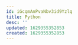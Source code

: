 ```yaml
---
id: iGcqmAnPvaNbv3id9Yzlq
title: Python
desc: ''
updated: 1629355352853
created: 1629355352853
---
```

